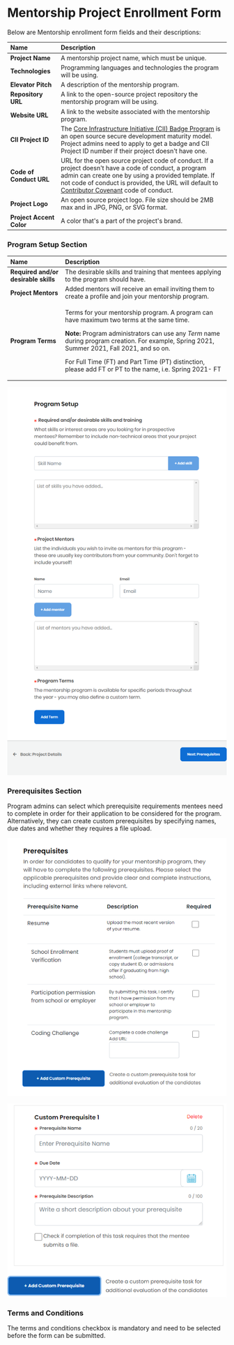 # Mentorship Project Enrollment Form

Below are Mentorship enrollment form fields and their descriptions: 

| Name | Description |
| :--- | :--- |
| **Project  Name**  | A mentorship project name, which must be unique. |
| **Technologies** | Programming languages and technologies the program will be using. |
| **Elevator Pitch**  | A description of the mentorship program. |
| **Repository URL** | A link to the open-source project repository the mentorship program will be using. |
| **Website URL** | A link to the website associated with the mentorship program. |
| **CII Project ID** | The [Core Infrastructure Initiative \(CII\) Badge Program](https://www.coreinfrastructure.org/programs/badge-program/) is an open source secure development maturity model. Project admins need to apply to get a badge and CII Project ID number if their project doesn't have one.  |
| **Code of Conduct URL** | URL for the open source project code of conduct. If a project doesn't have a code of conduct, a program admin can create one by using a provided template. If not code of conduct is provided, the URL will default to [Contributor Covenant](https://www.contributor-covenant.org/version/1/4/code-of-conduct) code of conduct.  |
| **Project Logo** | An open source project logo. File size should be 2MB max and in JPG, PNG, or SVG format. |
| **Project Accent Color** | A color that's a part of the project's brand.  |

### Program Setup Section <a id="MentorshipProjectApplication-ProgramSetup"></a>

<table>
  <thead>
    <tr>
      <th style="text-align:left">Name<b>             </b>
      </th>
      <th style="text-align:left">Description</th>
    </tr>
  </thead>
  <tbody>
    <tr>
      <td style="text-align:left"><b>Required and/or desirable skills </b>
      </td>
      <td style="text-align:left">The desirable skills and training that mentees applying to the program
        should have.</td>
    </tr>
    <tr>
      <td style="text-align:left"><b>Project Mentors</b>
      </td>
      <td style="text-align:left">Added mentors will receive an email inviting them to create a profile
        and join your mentorship program.</td>
    </tr>
    <tr>
      <td style="text-align:left"><b>Program Terms</b>
      </td>
      <td style="text-align:left">
        <p>Terms for your mentorship program. A program can have maximum two terms
          at the same time.</p>
        <p><b>Note: </b>Program administrators can use any <em>Term</em> name during
          program creation. For example, Spring 2021, Summer 2021, Fall 2021, and
          so on.</p>
        <p>For Full Time (FT) and Part Time (PT) distinction, please add FT or PT
          to the name, i.e. Spring 2021- FT</p>
        <p></p>
      </td>
    </tr>
  </tbody>
</table>

![](../../../.gitbook/assets/program-setup-page.png)

### Prerequisites Section <a id="MentorshipProjectApplication-Prerequisites"></a>

Program admins can select which prerequisite requirements mentees need to complete in order for their application to be considered for the program. Alternatively, they can create custom prerequisites by specifying names, due dates and whether they requires a file upload. 

![](../../../.gitbook/assets/prerequisites.png)

![](../../../.gitbook/assets/custom-prerequisite.png)

### Terms and Conditions <a id="MentorshipProjectApplication-TermsandConditions"></a>

The terms and conditions checkbox is mandatory and need to be selected before the form can be submitted.


